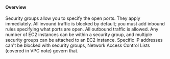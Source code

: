 #### Overview
Security groups allow you to specify the open ports. They apply immediately. All invound traffic is blocked by default; you must add inbound rules specifying what ports are open. All outbound traffic is allowed. Any number of EC2 instances can be within a security group, and multiple security groups can be attached to an EC2 instance. Specific IP addresses can't be blocked with security groups, Network Access Control Lists (covered in VPC note) govern that.
